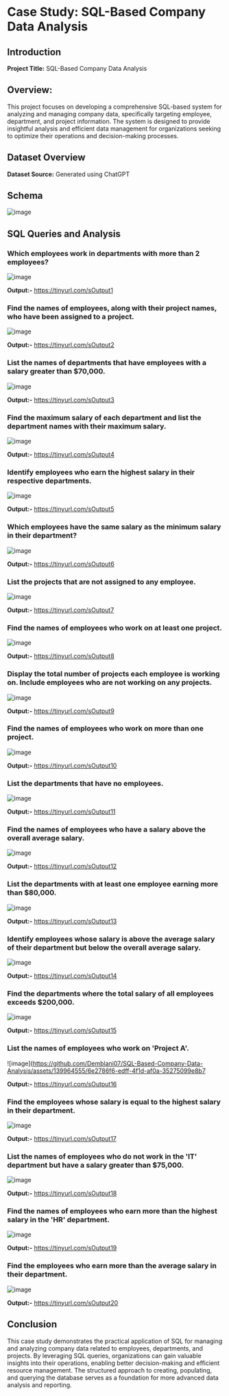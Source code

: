 # Case Study: SQL-Based Company Data Analysis

## Introduction

**Project Title:** SQL-Based Company Data Analysis

## Overview:

This project focuses on developing a comprehensive SQL-based system for analyzing and managing company data, specifically targeting employee, department, and project information. The system is designed to provide insightful analysis and efficient data management for organizations seeking to optimize their operations and decision-making processes.

## Dataset Overview

**Dataset Source:** Generated using ChatGPT

## Schema
![image](https://github.com/Demblani07/SQL-Based-Company-Data-Analysis/assets/139964555/76ab0ae8-7cea-4911-a2e5-dda3a532e8fd)

## SQL Queries and Analysis

### Which employees work in departments with more than 2 employees?

![image](https://github.com/Demblani07/SQL-Based-Company-Data-Analysis/assets/139964555/57376933-a0f2-4a36-a753-7d7f0454aca7)

**Output:-**
https://tinyurl.com/sOutput1

### Find the names of employees, along with their project names, who have been assigned to a project.

![image](https://github.com/Demblani07/SQL-Based-Company-Data-Analysis/assets/139964555/5ad45e51-1a98-4774-84f1-a897656bb8e2)

**Output:-**
https://tinyurl.com/sOutput2

### List the names of departments that have employees with a salary greater than $70,000.

![image](https://github.com/Demblani07/SQL-Based-Company-Data-Analysis/assets/139964555/f7b1833e-dbf5-4607-b502-e532b9e4f059)

**Output:-**
https://tinyurl.com/sOutput3

### Find the maximum salary of each department and list the department names with their maximum salary.

![image](https://github.com/Demblani07/SQL-Based-Company-Data-Analysis/assets/139964555/3aefbd1f-df01-4c56-926e-7198944bb048)

**Output:-**
https://tinyurl.com/sOutput4

### Identify employees who earn the highest salary in their respective departments.

![image](https://github.com/Demblani07/SQL-Based-Company-Data-Analysis/assets/139964555/c47e6a4f-2359-4f51-a2f7-5c5b707f12a9)

**Output:-**
https://tinyurl.com/sOutput5

### Which employees have the same salary as the minimum salary in their department?

![image](https://github.com/Demblani07/SQL-Based-Company-Data-Analysis/assets/139964555/bc4a3824-8c11-424c-a041-e7cbe76eef6e)

**Output:-**
https://tinyurl.com/sOutput6

### List the projects that are not assigned to any employee.

![image](https://github.com/Demblani07/SQL-Based-Company-Data-Analysis/assets/139964555/8be5f3f3-d410-41ea-ac7a-84fd481a3b60)

**Output:-**
https://tinyurl.com/sOutput7

### Find the names of employees who work on at least one project.

![image](https://github.com/Demblani07/SQL-Based-Company-Data-Analysis/assets/139964555/fdbc8d8a-fa1d-431a-a318-fd2b093a1df1)

**Output:-**
https://tinyurl.com/sOutput8

### Display the total number of projects each employee is working on. Include employees who are not working on any projects.

![image](https://github.com/Demblani07/SQL-Based-Company-Data-Analysis/assets/139964555/f801bfba-95e1-482c-af30-001861327ecb)

**Output:-**
https://tinyurl.com/sOutput9

### Find the names of employees who work on more than one project.

![image](https://github.com/Demblani07/SQL-Based-Company-Data-Analysis/assets/139964555/5ddda451-8ef8-41e4-b9c4-6aa0ff053980)

**Output:-**
https://tinyurl.com/sOutput10

### List the departments that have no employees.

![image](https://github.com/Demblani07/SQL-Based-Company-Data-Analysis/assets/139964555/e67b3c05-12ca-41d3-bdc7-1ba9bfe8dfa8)

**Output:-**
https://tinyurl.com/sOutput11

### Find the names of employees who have a salary above the overall average salary.

![image](https://github.com/Demblani07/SQL-Based-Company-Data-Analysis/assets/139964555/6f89805d-fbdd-438f-a3f6-c010acbe3ce0)

**Output:-**
https://tinyurl.com/sOutput12

### List the departments with at least one employee earning more than $80,000.

![image](https://github.com/Demblani07/SQL-Based-Company-Data-Analysis/assets/139964555/100e6a20-bbdf-4346-b9f6-ae5d0b48f6f0)

**Output:-**
https://tinyurl.com/sOutput13

### Identify employees whose salary is above the average salary of their department but below the overall average salary.

![image](https://github.com/Demblani07/SQL-Based-Company-Data-Analysis/assets/139964555/931f3ca7-a665-4216-b04c-791144ce67ea)

**Output:-**
https://tinyurl.com/sOutput14

### Find the departments where the total salary of all employees exceeds $200,000.

![image](https://github.com/Demblani07/SQL-Based-Company-Data-Analysis/assets/139964555/6482bc6e-8e98-41a7-8408-a5795a5961c6)

**Output:-**
https://tinyurl.com/sOutput15

### List the names of employees who work on 'Project A'.

![image](https://github.com/Demblani07/SQL-Based-Company-Data-Analysis/assets/139964555/6e2786f6-edff-4f1d-af0a-35275099e8b7

**Output:-**
https://tinyurl.com/sOutput16

### Find the employees whose salary is equal to the highest salary in their department.

![image](https://github.com/Demblani07/SQL-Based-Company-Data-Analysis/assets/139964555/216d0172-8145-417a-806e-21490855f34b)

**Output:-**
https://tinyurl.com/sOutput17

### List the names of employees who do not work in the 'IT' department but have a salary greater than $75,000.

![image](https://github.com/Demblani07/SQL-Based-Company-Data-Analysis/assets/139964555/7e13f4df-a482-4fc8-96d7-afae0ffd29d6)

**Output:-**
https://tinyurl.com/sOutput18

### Find the names of employees who earn more than the highest salary in the 'HR' department.

![image](https://github.com/Demblani07/SQL-Based-Company-Data-Analysis/assets/139964555/cac94757-ba4a-4056-98d3-3e9e4277ec54)

**Output:-**
https://tinyurl.com/sOutput19

### Find the employees who earn more than the average salary in their department.

![image](https://github.com/Demblani07/SQL-Based-Company-Data-Analysis/assets/139964555/ec7e0cf3-08f4-4a81-b939-e7afe32e1f33)

**Output:-**
https://tinyurl.com/sOutput20


## Conclusion
This case study demonstrates the practical application of SQL for managing and analyzing company data related to employees, departments, and projects. By leveraging SQL queries, organizations can gain valuable insights into their operations, enabling better decision-making and efficient resource management. The structured approach to creating, populating, and querying the database serves as a foundation for more advanced data analysis and reporting.




























